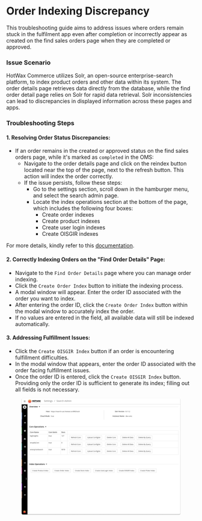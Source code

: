 # Order Indexing Discrepancy

This troubleshooting guide aims to address issues where orders remain stuck in the fulfilment app even after completion or incorrectly appear as created on the find sales orders page when they are completed or approved.

### Issue Scenario

HotWax Commerce utilizes Solr, an open-source enterprise-search platform, to index product orders and other data within its system. The order details page retrieves data directly from the database, while the find order detail page relies on Solr for rapid data retrieval. Solr inconsistencies can lead to discrepancies in displayed information across these pages and apps.

### Troubleshooting Steps

#### 1. Resolving Order Status Discrepancies:

* If an order remains in the created or approved status on the find sales orders page, while it's marked as `completed` in the OMS:
  * Navigate to the order details page and click on the reindex button located near the top of the page, next to the refresh button. This action will index the order correctly.
  * If the issue persists, follow these steps:
    * Go to the settings section, scroll down in the hamburger menu, and select the search admin page.
    * Locate the index operations section at the bottom of the page, which includes the following four boxes:
      * Create order indexes
      * Create product indexes
      * Create user login indexes
      * Create OISGIR indexes

For more details, kindly refer to this [documentation](../../../system-admin/search-admin.md).

#### 2. Correctly Indexing Orders on the "Find Order Details" Page:

* Navigate to the `Find Order Details` page where you can manage order indexing.
* Click the `Create Order Index` button to initiate the indexing process.
* A modal window will appear. Enter the order ID associated with the order you want to index.
* After entering the order ID, click the `Create Order Index` button within the modal window to accurately index the order.
* If no values are entered in the field, all available data will still be indexed automatically.

#### 3. Addressing Fulfillment Issues:

* Click the `Create OISGIR Index` button if an order is encountering fulfillment difficulties.
* In the modal window that appears, enter the order ID associated with the order facing fulfillment issues.
* Once the order ID is entered, click the `Create OISGIR Index` button. Providing only the order ID is sufficient to generate its index; filling out all fields is not necessary.



<figure><img src="../../.gitbook/assets/Order Indexing  Discrepancy 1.png" alt=""><figcaption></figcaption></figure>
